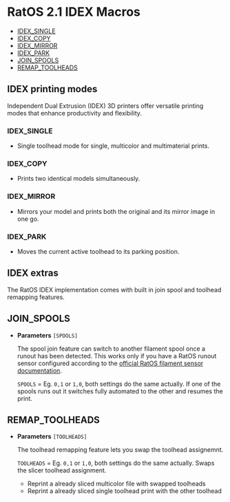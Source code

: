 # RatOS 2.1 IDEX Macros

- [IDEX_SINGLE]()
- [IDEX_COPY]()
- [IDEX_MIRROR]()
- [IDEX_PARK]()
- [JOIN_SPOOLS]()
- [REMAP_TOOLHEADS]()


## IDEX printing modes

Independent Dual Extrusion (IDEX) 3D printers offer versatile printing modes that enhance productivity and flexibility.

### IDEX_SINGLE

- Single toolhead mode for single, multicolor and multimaterial prints.

### IDEX_COPY

- Prints two identical models simultaneously.

### IDEX_MIRROR

- Mirrors your model and prints both the original and its mirror image in one go.

### IDEX_PARK

- Moves the current active toolhead to its parking position.


## IDEX extras

The RatOS IDEX implementation comes with built in join spool and toolhead remapping features.

## JOIN_SPOOLS
- **Parameters** `[SPOOLS]`

    The spool join feature can switch to another filament spool once a runout has been detected. This works only if you have a RatOS runout sensor configured according to the [official RatOS filament sensor documentation](filament_sensors.md). 

	`SPOOLS` = Eg. `0,1` or `1,0`, both settings do the same actually. If one of the spools runs out it switches fully automated to the other and resumes the print.

## REMAP_TOOLHEADS
- **Parameters** `[TOOLHEADS]`

	The toolhead remapping feature lets you swap the toolhead assignemnt.

	`TOOLHEADS` = Eg. `0,1` or `1,0`, both settings do the same actually. Swaps the slicer toolhead assignment.

	- Reprint a already sliced multicolor file with swapped toolheads
	- Reprint a already sliced single toolhead print with the other toolhead
